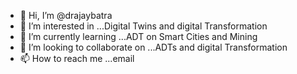 - 👋 Hi, I’m @drajaybatra
- 👀 I’m interested in ...Digital Twins and digital Transformation 
- 🌱 I’m currently learning ...ADT on Smart Cities and Mining 
- 💞️ I’m looking to collaborate on ...ADTs and digital Transformation
- 📫 How to reach me ...email

<!---
drajaybatra/drajaybatra is a ✨ special ✨ repository because its `README.md` (this file) appears on your GitHub profile.
You can click the Preview link to take a look at your changes.
--->
